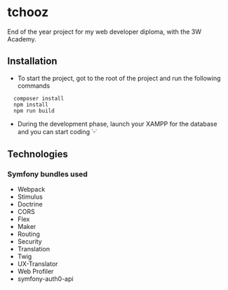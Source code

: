 # tchooz

End of the year project for my web developer diploma, with the 3W Academy.

## Installation

- To start the project, got to the root of the project and run the following 
  commands

```
  composer install
  npm install
  npm run build
```

- During the development phase, launch your XAMPP for the database and you can
  start coding ˙ᵕ˙

## Technologies

### Symfony bundles used

- Webpack
- Stimulus
- Doctrine
- CORS
- Flex
- Maker
- Routing
- Security
- Translation
- Twig
- UX-Translator
- Web Profiler
- symfony-auth0-api
